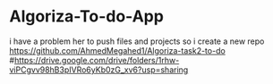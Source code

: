 # Algoriza-To-do-App
 i have a problem her to push files and projects so i create a new repo https://github.com/AhmedMegahed1/Algoriza-task2-to-do
 #https://drive.google.com/drive/folders/1rhw-viPCgvv98hB3pIVRo6yKb0zG_xv6?usp=sharing

















